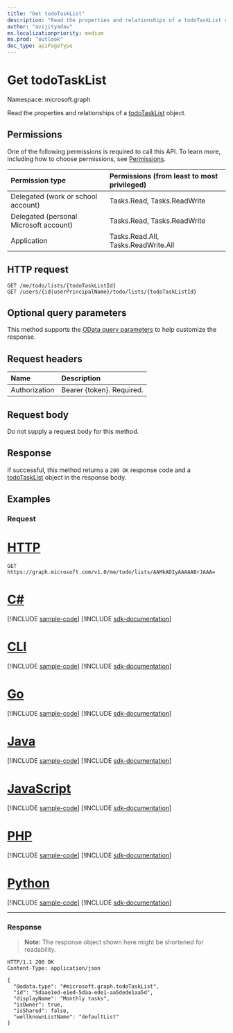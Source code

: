 ```yaml
---
title: "Get todoTaskList"
description: "Read the properties and relationships of a todoTaskList object."
author: "avijityadav"
ms.localizationpriority: medium
ms.prod: "outlook"
doc_type: apiPageType
---
```


# Get todoTaskList
Namespace: microsoft.graph

Read the properties and relationships of a [todoTaskList](../resources/todotasklist.md) object.

## Permissions
One of the following permissions is required to call this API. To learn more, including how to choose permissions, see [Permissions](/graph/permissions-reference).

|Permission type|Permissions (from least to most privileged)|
|:---|:---|
|Delegated (work or school account)|Tasks.Read, Tasks.ReadWrite|
|Delegated (personal Microsoft account)|Tasks.Read, Tasks.ReadWrite|
|Application|Tasks.Read.All, Tasks.ReadWrite.All|

## HTTP request

<!-- {
  "blockType": "ignored"
}
-->
``` http
GET /me/todo/lists/{todoTaskListId}
GET /users/{id|userPrincipalName}/todo/lists/{todoTaskListId}
```

## Optional query parameters
This method supports the [OData query parameters](/graph/query-parameters) to help customize the response.

## Request headers
|Name|Description|
|:---|:---|
|Authorization|Bearer {token}. Required.|

## Request body
Do not supply a request body for this method.

## Response

If successful, this method returns a `200 OK` response code and a [todoTaskList](../resources/todotasklist.md) object in the response body.

## Examples

### Request


# [HTTP](#tab/http)
<!-- {
  "blockType": "request",
  "sampleKeys": ["AAMkADIyAAAAABrJAAA="],
  "name": "get_todotasklist_2"
}
-->
``` http
GET https://graph.microsoft.com/v1.0/me/todo/lists/AAMkADIyAAAAABrJAAA=
```

# [C#](#tab/csharp)
[!INCLUDE [sample-code](../includes/snippets/csharp/get-todotasklist-2-csharp-snippets.md)]
[!INCLUDE [sdk-documentation](../includes/snippets/snippets-sdk-documentation-link.md)]

# [CLI](#tab/cli)
[!INCLUDE [sample-code](../includes/snippets/cli/get-todotasklist-2-cli-snippets.md)]
[!INCLUDE [sdk-documentation](../includes/snippets/snippets-sdk-documentation-link.md)]

# [Go](#tab/go)
[!INCLUDE [sample-code](../includes/snippets/go/get-todotasklist-2-go-snippets.md)]
[!INCLUDE [sdk-documentation](../includes/snippets/snippets-sdk-documentation-link.md)]

# [Java](#tab/java)
[!INCLUDE [sample-code](../includes/snippets/java/get-todotasklist-2-java-snippets.md)]
[!INCLUDE [sdk-documentation](../includes/snippets/snippets-sdk-documentation-link.md)]

# [JavaScript](#tab/javascript)
[!INCLUDE [sample-code](../includes/snippets/javascript/get-todotasklist-2-javascript-snippets.md)]
[!INCLUDE [sdk-documentation](../includes/snippets/snippets-sdk-documentation-link.md)]

# [PHP](#tab/php)
[!INCLUDE [sample-code](../includes/snippets/php/get-todotasklist-2-php-snippets.md)]
[!INCLUDE [sdk-documentation](../includes/snippets/snippets-sdk-documentation-link.md)]

# [Python](#tab/python)
[!INCLUDE [sample-code](../includes/snippets/python/get-todotasklist-2-python-snippets.md)]
[!INCLUDE [sdk-documentation](../includes/snippets/snippets-sdk-documentation-link.md)]

---

### Response
>**Note:** The response object shown here might be shortened for readability.
<!-- {
  "blockType": "response",
  "truncated": true,
  "@odata.type": "microsoft.graph.todoTaskList"
}
-->
``` http
HTTP/1.1 200 OK
Content-Type: application/json

{
  "@odata.type": "#microsoft.graph.todoTaskList",
  "id": "5daae1ed-e1ed-5daa-ede1-aa5dede1aa5d",
  "displayName": "Monthly tasks",
  "isOwner": true,
  "isShared": false,
  "wellknownListName": "defaultList"
}
```



